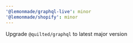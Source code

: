 ```yaml
---
'@lemonmade/graphql-live': minor
'@lemonmade/shopify': minor
---
```


Upgrade `@quilted/graphql` to latest major version
